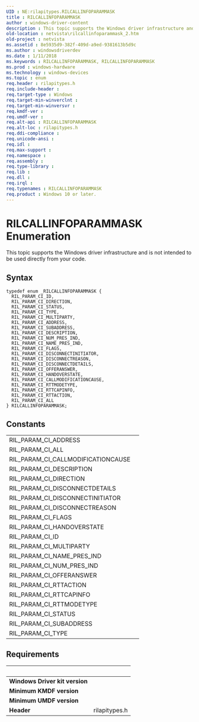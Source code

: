 ```yaml
---
UID : NE:rilapitypes.RILCALLINFOPARAMMASK
title : RILCALLINFOPARAMMASK
author : windows-driver-content
description : This topic supports the Windows driver infrastructure and is not intended to be used directly from your code.
old-location : netvista\rilcallinfoparammask_2.htm
old-project : netvista
ms.assetid : 8e5935d9-382f-409d-a9ed-9381613b5d9c
ms.author : windowsdriverdev
ms.date : 1/11/2018
ms.keywords : RILCALLINFOPARAMMASK, RILCALLINFOPARAMMASK
ms.prod : windows-hardware
ms.technology : windows-devices
ms.topic : enum
req.header : rilapitypes.h
req.include-header : 
req.target-type : Windows
req.target-min-winverclnt : 
req.target-min-winversvr : 
req.kmdf-ver : 
req.umdf-ver : 
req.alt-api : RILCALLINFOPARAMMASK
req.alt-loc : rilapitypes.h
req.ddi-compliance : 
req.unicode-ansi : 
req.idl : 
req.max-support : 
req.namespace : 
req.assembly : 
req.type-library : 
req.lib : 
req.dll : 
req.irql : 
req.typenames : RILCALLINFOPARAMMASK
req.product : Windows 10 or later.
---
```


# RILCALLINFOPARAMMASK Enumeration
This topic supports the Windows driver infrastructure and is not intended to be used directly from your code.

## Syntax
````
typedef enum _RILCALLINFOPARAMMASK { 
  RIL_PARAM_CI_ID,
  RIL_PARAM_CI_DIRECTION,
  RIL_PARAM_CI_STATUS,
  RIL_PARAM_CI_TYPE,
  RIL_PARAM_CI_MULTIPARTY,
  RIL_PARAM_CI_ADDRESS,
  RIL_PARAM_CI_SUBADDRESS,
  RIL_PARAM_CI_DESCRIPTION,
  RIL_PARAM_CI_NUM_PRES_IND,
  RIL_PARAM_CI_NAME_PRES_IND,
  RIL_PARAM_CI_FLAGS,
  RIL_PARAM_CI_DISCONNECTINITIATOR,
  RIL_PARAM_CI_DISCONNECTREASON,
  RIL_PARAM_CI_DISCONNECTDETAILS,
  RIL_PARAM_CI_OFFERANSWER,
  RIL_PARAM_CI_HANDOVERSTATE,
  RIL_PARAM_CI_CALLMODIFICATIONCAUSE,
  RIL_PARAM_CI_RTTMODETYPE,
  RIL_PARAM_CI_RTTCAPINFO,
  RIL_PARAM_CI_RTTACTION,
  RIL_PARAM_CI_ALL
} RILCALLINFOPARAMMASK;
````

## Constants

<table>

<tr>
<td>RIL_PARAM_CI_ADDRESS</td>
<td></td>
</tr>

<tr>
<td>RIL_PARAM_CI_ALL</td>
<td></td>
</tr>

<tr>
<td>RIL_PARAM_CI_CALLMODIFICATIONCAUSE</td>
<td></td>
</tr>

<tr>
<td>RIL_PARAM_CI_DESCRIPTION</td>
<td></td>
</tr>

<tr>
<td>RIL_PARAM_CI_DIRECTION</td>
<td></td>
</tr>

<tr>
<td>RIL_PARAM_CI_DISCONNECTDETAILS</td>
<td></td>
</tr>

<tr>
<td>RIL_PARAM_CI_DISCONNECTINITIATOR</td>
<td></td>
</tr>

<tr>
<td>RIL_PARAM_CI_DISCONNECTREASON</td>
<td></td>
</tr>

<tr>
<td>RIL_PARAM_CI_FLAGS</td>
<td></td>
</tr>

<tr>
<td>RIL_PARAM_CI_HANDOVERSTATE</td>
<td></td>
</tr>

<tr>
<td>RIL_PARAM_CI_ID</td>
<td></td>
</tr>

<tr>
<td>RIL_PARAM_CI_MULTIPARTY</td>
<td></td>
</tr>

<tr>
<td>RIL_PARAM_CI_NAME_PRES_IND</td>
<td></td>
</tr>

<tr>
<td>RIL_PARAM_CI_NUM_PRES_IND</td>
<td></td>
</tr>

<tr>
<td>RIL_PARAM_CI_OFFERANSWER</td>
<td></td>
</tr>

<tr>
<td>RIL_PARAM_CI_RTTACTION</td>
<td></td>
</tr>

<tr>
<td>RIL_PARAM_CI_RTTCAPINFO</td>
<td></td>
</tr>

<tr>
<td>RIL_PARAM_CI_RTTMODETYPE</td>
<td></td>
</tr>

<tr>
<td>RIL_PARAM_CI_STATUS</td>
<td></td>
</tr>

<tr>
<td>RIL_PARAM_CI_SUBADDRESS</td>
<td></td>
</tr>

<tr>
<td>RIL_PARAM_CI_TYPE</td>
<td></td>
</tr>
</table>


## Requirements
| &nbsp; | &nbsp; |
| ---- |:---- |
| **Windows Driver kit version** |  |
| **Minimum KMDF version** |  |
| **Minimum UMDF version** |  |
| **Header** | rilapitypes.h |